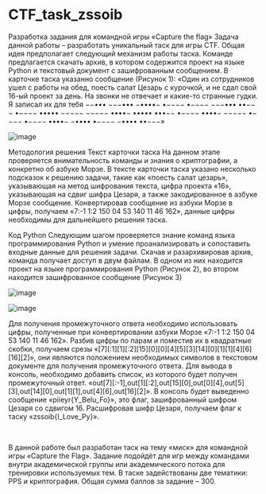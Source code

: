 # CTF_task_zssoib
Разработка задания для командной игры «Capture the flag»
Задача данной работы – разработать уникальный таск для игры CTF. Общая идея предполагает следующий механизм работы таска.
Команде предлагается скачать архив, в котором содержится проект на языке Python и текстовый документ с зашифрованным сообщением. В карточке таска указанно сообщение (Рисунок 1): «Один из сотрудников ушел с работы на обед, поесть салат Цезарь с курочкой, и не сдал свой 16-ый проект за день. На звонки не отвечает и какие-то странные гудки. Я записал их для тебя 
−−••• −−−••• −••••− •−−−−   •−−−− −−−••• ••−−−   •−−−− ••••• −−−−−   −−−−− ••••−   ••••• •••−−   •−−−− ••••− −−−−−   •−−−− •−−−−   ••••− −••••   •−−−− −•••• ••−−−»

![image](https://github.com/RomanNoyanov/CTF_task_zssoib/assets/67968329/87e82fc2-bc1f-4457-beb2-c6e483e7f5af)

Методология решения 
Текст карточки таска
На данном этапе проверяется внимательность команды и знания о криптографии, а конкретно об азбуке Морзе.
В тексте карточки таска указано несколько подсказок к решению задачи, такие как «поесть салат цезарь», указывающая на метод шифрования текста, цифра проекта «16», указывающая на сдвиг шифра Цезаря, а также закодированное в азбуке Морзе сообщение.
Конвертировав сообщение из азбуки Морзе в цифры, получаем «7:-1  1:2  150  04  53  140  11  46  162», данные цифры необходимы для дальнейшего решения таска.

Код Python 
Следующим шагом проверяется знание команд языка программирования Python и умение проанализировать и сопоставить входные данные для решения задачи.
Скачав и разархивировав архив, команда получает доступ в двум файлам. В одном из них находится проект на языке программирования Python (Рисунок 2), во втором находится зашифрованное сообщение (Рисунок 3)

 
![image](https://github.com/RomanNoyanov/CTF_task_zssoib/assets/67968329/69daf397-fa44-4d52-ae99-b6b3a703bcef)

![image](https://github.com/RomanNoyanov/CTF_task_zssoib/assets/67968329/63e8e724-89bc-43f5-8910-a881e732c7b3)

Для получения промежуточного ответа необходимо использовать цифры, полученные при конвертировании азбуки Морзе «7:-1  1:2  150  04  53  140  11  46  162». Разбив цифры по парам и поместив их в квадратные скобки, получаем срезы «[7][:1][1][:2][15][0][0][4][5][3][14][0][1][1][4][6][16][2]», они являются положением необходимых символов в текстовом документе для получения промежуточного ответа. Для вывода в консоль, необходимо добавить список, из которого будет получен промежуточный ответ. «out[7][:-1],out[1][:2],out[15][0],out[0][4],out[5][3],out[14][0],out[1][1],out[4][6],out[16][2]».
В консоль будет выведенно сообщение «piieyr{Y_Belu_Fo}», это флаг, зашифрованный шифром Цезаря со сдвигом 16. Расшифровав шифр Цезаря, получаем флаг к таску «zssoib{I_Love_Py}».

 
 
В данной работе был разработан таск на тему «миск» для командной игры «Capture the Flag». Задание подойдёт для игр между командами внутри академической группы или академического потока для тренировки используемых тем. В таске задействованы две тематики: PPS и криптография. Общая сумма баллов за задание – 300.
